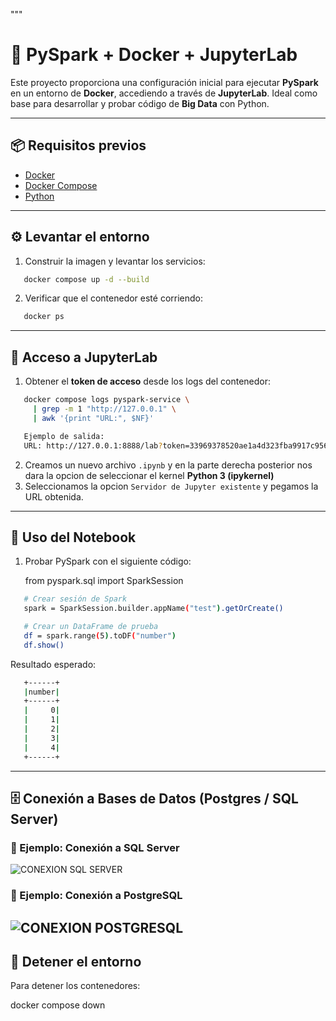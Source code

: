 """
# 🚀 PySpark + Docker + JupyterLab

Este proyecto proporciona una configuración inicial para ejecutar **PySpark** en un entorno de **Docker**, accediendo a través de **JupyterLab**.
Ideal como base para desarrollar y probar código de **Big Data** con Python.

---

## 📦 Requisitos previos

- [Docker](https://docs.docker.com/get-docker/)
- [Docker Compose](https://docs.docker.com/compose/install/)
- [Python](https://www.python.org/downloads/)

---

## ⚙️ Levantar el entorno

1. Construir la imagen y levantar los servicios:
```bash
   docker compose up -d --build
```
2. Verificar que el contenedor esté corriendo:
```bash
   docker ps
```
---

## 🔑 Acceso a JupyterLab

1. Obtener el **token de acceso** desde los logs del contenedor:
```bash
   docker compose logs pyspark-service \
     | grep -m 1 "http://127.0.0.1" \
     | awk '{print "URL:", $NF}'
```
```bash
   Ejemplo de salida:
   URL: http://127.0.0.1:8888/lab?token=33969378520ae1a4d323fba9917c9565271f1a9c3a2c33f4
```
2. Creamos un nuevo archivo `.ipynb` y en la parte derecha posterior nos dara la opcion de seleccionar el kernel **Python 3 (ipykernel)**
3. Seleccionamos la opcion `Servidor de Jupyter existente` y pegamos la URL obtenida.
---

## 📓 Uso del Notebook
1. Probar PySpark con el siguiente código:

   from pyspark.sql import SparkSession
```bash
   # Crear sesión de Spark
   spark = SparkSession.builder.appName("test").getOrCreate()

   # Crear un DataFrame de prueba
   df = spark.range(5).toDF("number")
   df.show()
```
Resultado esperado:
```bash
   +------+
   |number|
   +------+
   |     0|
   |     1|
   |     2|
   |     3|
   |     4|
   +------+
```
---
## 🗄️ Conexión a Bases de Datos (Postgres / SQL Server)
### 🔹 Ejemplo: Conexión a SQL Server
![CONEXION SQL SERVER](https://i.imgur.com/gGlIctq.png)

### 🔹 Ejemplo: Conexión a PostgreSQL
![CONEXION POSTGRESQL](https://i.imgur.com/l0uDPIU.png)
---
## 🛑 Detener el entorno

Para detener los contenedores:

   docker compose down

